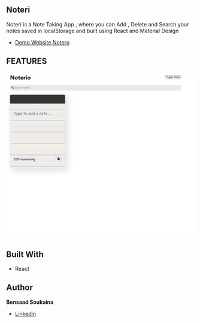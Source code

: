 ## Noteri

Noteri is a Note Taking App , where you can Add , Delete and Search your notes saved in localStorage and built using React and Material Design 

- [Demo Website Notero](weatherrio.netlify.app)

## FEATURES


![Taking Notes](./public/note1.gif)




## Built With

- React

## Author

**Bensaad Soukaina**

- [Linkedin](https://www.linkedin.com/in/soukaina-bensaad/ "Linkedin")

